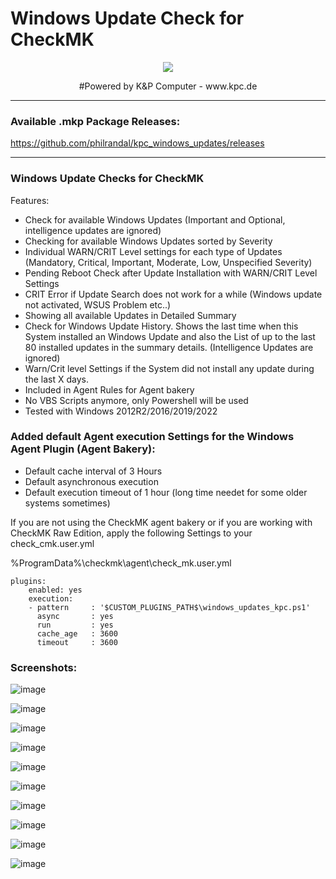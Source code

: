 # Windows Update Check for CheckMK
<p align="center"><img src="https://user-images.githubusercontent.com/5358267/235710289-c05aa5bb-3394-4c94-8ce0-1f0ef5382d00.png"></p>
<p align="center">#Powered by K&P Computer - www.kpc.de</o>

----------------------

### Available .mkp Package Releases: ###

https://github.com/philrandal/kpc_windows_updates/releases


----------------------

### Windows Update Checks for CheckMK ###
 
Features:
- Check for available Windows Updates (Important and Optional, intelligence updates are ignored)
- Checking for available Windows Updates sorted by Severity
- Individual WARN/CRIT Level settings for each type of Updates (Mandatory, Critical, Important, Moderate, Low, Unspecified Severity)
- Pending Reboot Check after Update Installation with WARN/CRIT Level Settings
- CRIT Error if Update Search does not work for a while (Windows update not activated, WSUS Problem etc..)
- Showing all available Updates in Detailed Summary
- Check for Windows Update History. Shows the last time when this System installed an Windows Update and also the List of up to the last 80 installed updates in the summary details. (Intelligence Updates are ignored)
- Warn/Crit level Settings if the System did not install any update during the last X days.
- Included in Agent Rules for Agent bakery
- No VBS Scripts anymore, only Powershell will be used
- Tested with Windows 2012R2/2016/2019/2022





### Added default Agent execution Settings for the Windows Agent Plugin (Agent Bakery): ###
- Default cache interval of 3 Hours
- Default asynchronous execution
- Default execution timeout of 1 hour (long time needet for some older systems sometimes)

If you are not using the CheckMK agent bakery or if you are working with CheckMK Raw Edition, apply the following Settings to your check_cmk.user.yml

%ProgramData%\checkmk\agent\check_mk.user.yml
````
plugins:
    enabled: yes
    execution:
    - pattern     : '$CUSTOM_PLUGINS_PATH$\windows_updates_kpc.ps1'
      async       : yes
      run         : yes
      cache_age   : 3600
      timeout     : 3600
````
### Screenshots: ###
![image](https://github.com/user-attachments/assets/b975f5aa-b6de-477d-9445-d2bf5509fe26)

![image](https://github.com/matthias1232/kpc_windows_updates/assets/5358267/fdd7d13a-c29b-4835-aa7d-9610f7b6403c)

![image](https://github.com/matthias1232/kpc_windows_updates/assets/5358267/e098c9b3-31c9-4b01-b693-0e75c2cddd2d)

![image](https://github.com/matthias1232/kpc_windows_updates/assets/5358267/4cefbcb2-cbbb-4708-ac9d-6c40481794c0)

![image](https://github.com/matthias1232/kpc_windows_updates/assets/5358267/041ee4e7-39d1-4639-bdd1-0c66a38c1b35)

![image](https://github.com/matthias1232/kpc_windows_updates/assets/5358267/8bccc33c-a0dc-48be-a43e-0ed66a04c71c)

![image](https://github.com/matthias1232/kpc_windows_updates/assets/5358267/9b979558-cc79-493b-b4b0-3f3867bd1e4a)

![image](https://github.com/user-attachments/assets/678f5be5-385a-4184-9ace-47743a4d58d4)

![image](https://github.com/user-attachments/assets/f884a80a-19ed-49dc-be54-cbc7c5e0e142)

![image](https://github.com/user-attachments/assets/2d6a9a94-c184-4670-ae95-b9fdfd4ce1c8)






